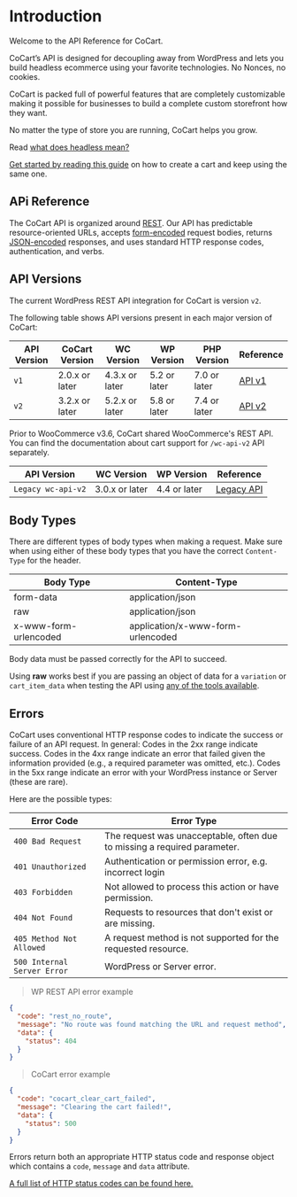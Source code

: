 # Introduction #

Welcome to the API Reference for CoCart.

CoCart’s API is designed for decoupling away from WordPress and lets you build headless ecommerce using your favorite technologies. No Nonces, no cookies.

CoCart is packed full of powerful features that are completely customizable making it possible for businesses to build a complete custom storefront how they want.

No matter the type of store you are running, CoCart helps you grow.

Read [what does headless mean?](https://cocart.xyz/what-does-headless-mean/?utm_medium=docs.cocart.xyz&utm_source=docs&utm_content=cocart-docs)

[Get started by reading this guide](https://cocart.xyz/how-to-create-a-cart/?utm_medium=docs.cocart.xyz&utm_source=docs&utm_content=cocart-docs) on how to create a cart and keep using the same one.

## APi Reference ##

The CoCart API is organized around [REST](http://en.wikipedia.org/wiki/Representational_State_Transfer). Our API has predictable resource-oriented URLs, accepts [form-encoded](https://en.wikipedia.org/wiki/POST_(HTTP)#Use_for_submitting_web_forms) request bodies, returns [JSON-encoded](http://www.json.org/) responses, and uses standard HTTP response codes, authentication, and verbs.

## API Versions ##

The current WordPress REST API integration for CoCart is version `v2`.

The following table shows API versions present in each major version of CoCart:

| API Version | CoCart Version | WC Version     | WP Version   | PHP Version  | Reference                               |
| ----------- | -------------- | -------------- | ------------ | ------------ | --------------------------------------- |
| `v1`        | 2.0.x or later | 4.3.x or later | 5.2 or later | 7.0 or later | [API v1](core/version/v3.0/api-v1.html)            |
| `v2`        | 3.2.x or later | 5.2.x or later | 5.8 or later | 7.4 or later | [API v2](core/version/v3.4/api-v2.html) |

Prior to WooCommerce v3.6, CoCart shared WooCommerce's REST API. You can find the documentation about cart support for `/wc-api-v2` API separately.

| API Version        | WC Version     | WP Version   | Reference                    |
| ------------------ | -------------- | ------------ | ---------------------------- |
| `Legacy wc-api-v2` | 3.0.x or later | 4.4 or later | [Legacy API](wc-api-v2.html) |

## Body Types ##

There are different types of body types when making a request. Make sure when using either of these body types that you have the correct `Content-Type` for the header.

| Body Type             | Content-Type                      |
| --------------------- | --------------------------------- |
| form-data             | application/json                  |
| raw                   | application/json                  |
| x-www-form-urlencoded | application/x-www-form-urlencoded |

<aside class="notice">
  Body data must be passed correctly for the API to succeed.
</aside>

Using **raw** works best if you are passing an object of data for a `variation` or `cart_item_data` when testing the API using [any of the tools available](#tools).

## Errors ##

CoCart uses conventional HTTP response codes to indicate the success or failure of an API request. In general: Codes in the 2xx range indicate success. Codes in the 4xx range indicate an error that failed given the information provided (e.g., a required parameter was omitted, etc.). Codes in the 5xx range indicate an error with your WordPress instance or Server (these are rare).

Here are the possible types:

| Error Code                  | Error Type                                                               |
| --------------------------- |------------------------------------------------------------------------- |
| `400 Bad Request`           | The request was unacceptable, often due to missing a required parameter. |
| `401 Unauthorized`          | Authentication or permission error, e.g. incorrect login                 |
| `403 Forbidden`             | Not allowed to process this action or have permission.                   |
| `404 Not Found`             | Requests to resources that don't exist or are missing.                   |
| `405 Method Not Allowed`    | A request method is not supported for the requested resource.            |
| `500 Internal Server Error` | WordPress or Server error.                                               |

> WP REST API error example

```json
{
  "code": "rest_no_route",
  "message": "No route was found matching the URL and request method",
  "data": {
    "status": 404
  }
}
```

> CoCart error example

```json
{
  "code": "cocart_clear_cart_failed",
  "message": "Clearing the cart failed!",
  "data": {
    "status": 500
  }
}
```

Errors return both an appropriate HTTP status code and response object which contains a `code`, `message` and `data` attribute.

[A full list of HTTP status codes can be found here.](https://www.iana.org/assignments/http-status-codes/http-status-codes.xhtml)